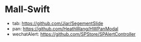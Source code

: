 # Mall-Swift

- tab: https://github.com/Jiar/SegementSlide
- pan: https://github.com/HeathWang/HWPanModal
- wechatAlert: https://github.com/SPStore/SPAlertController
